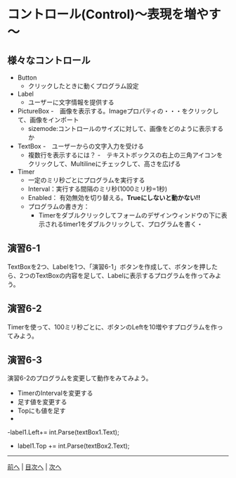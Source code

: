 # コントロール(Control)～表現を増やす～

## 様々なコントロール
- Button
  - クリックしたときに動くプログラム設定
- Label
  - ユーザーに文字情報を提供する
- PictureBox
  -　画像を表示する。Imageプロパティの・・・をクリックして、画像をインポート
  - sizemode:コントロールのサイズに対して、画像をどのように表示するか
- TextBox
  -　ユーザーからの文字入力を受ける
  - 複数行を表示するには？
    -　テキストボックスの右上の三角アイコンをクリックして、Multilineにチェックして、高さを広げる
- Timer
  -  一定のミリ秒ごとにプログラムを実行する
  - Interval：実行する間隔のミリ秒(1000ミリ秒=1秒)
  - Enabled： 有効無効を切り替える。**Trueにしないと動かない!!**
  - プログラムの書き方：
    - Timerをダブルクリックしてフォームのデザインウィンドウの下に表示されるtimer1をダブルクリックして、プログラムを書く・

## 演習6-1
TextBoxを2つ、Labelを1つ、「演習6-1」ボタンを作成して、ボタンを押したら、2つのTextBoxの内容を足して、Labelに表示するプログラムを作ってみよう。

## 演習6-2
Timerを使って、100ミリ秒ごとに、ボタンのLeftを10増やすプログラムを作ってみよう。

## 演習6-3
演習6-2のプログラムを変更して動作をみてみよう。

- TimerのIntervalを変更する
- 足す値を変更する
- Topにも値を足す
 -
-label1.Left+= int.Parse(textBox1.Text);
- label1.Top += int.Parse(textBox2.Text);    
---

[前へ](05.md) | [目次へ](README.md#%E7%9B%AE%E6%AC%A1) | [次へ](07.md)
